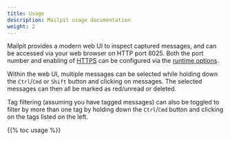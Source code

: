 ```yaml
---
title: Usage
description: Mailpit usage documentation
weight: 2
---
```


Mailpit provides a modern web UI to inspect captured messages, and can be accessed via your web browser on HTTP port 8025. Both the port number and enabling of [HTTPS](../configuration/http/) can be configured via the [runtime options](../configuration/runtime-options/).

Within the web UI, multiple messages can be selected while holding down the `Ctrl`/`Cmd` or `Shift` button and clicking on messages. The selected messages can then all be marked as red/unread or deleted.

Tag filtering (assuming you have tagged messages) can also be toggled to filter by more than one tag by holding down the `Ctrl`/`Cmd` button and clicking on the tags listed on the left.

{{% toc usage %}}
